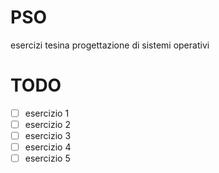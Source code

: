 # PSO
esercizi tesina progettazione di sistemi operativi

# TODO
- [ ] esercizio 1
- [ ] esercizio 2
- [ ] esercizio 3
- [ ] esercizio 4
- [ ] esercizio 5